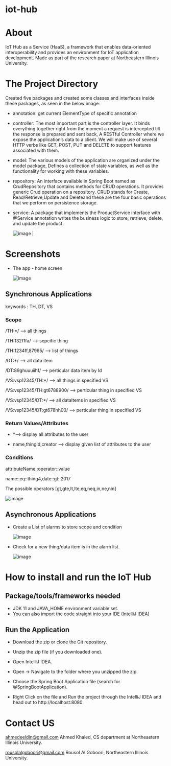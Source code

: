 # iot-hub
# About
IoT Hub as a Service (HaaS), a framework that enables data-oriented interoperability and provides an environment for IoT application development. Made as part of the research paper at Northeastern Illinois University.
# The Project Directory

Created five packages and created some classes and interfaces inside these packages, as seen in the below  image:

* annotation: get current ElementType of specific annotation
* controller: The most important part is the controller layer. It binds everything together right 
             from the moment a request is intercepted till the response is prepared and sent back, 
             A RESTful Controller where we expose the application’s data to a client.
             We will make use of several HTTP verbs like GET, POST, PUT and DELETE to support features associated with them.
* model: The various models of the application are organized under the model package,
            Defines a collection of state variables, as well as the functionality for working with these variables.
* repository: An interface available in Spring Boot named as CrudRepository that contains
            methods for CRUD operations. It provides generic Crud operation on a repository.
            CRUD stands for Create, Read/Retrieve,Update and Deleteand these are the four basic operations that we perform on persistence storage.
* service: A package that implements the ProductService interface with @Service annotation writes
            the business logic to store, retrieve, delete, and update the product.


  ![image](https://user-images.githubusercontent.com/70383093/160323729-c73934f2-b3d0-48b9-ad26-aa13b56713cc.png)
         |
# Screenshots
  
* The app - home screen

  ![image](https://user-images.githubusercontent.com/70383093/160317187-0d1ea031-81c7-413c-ac36-7fd3cdf20be5.png)

## Synchronous Applications

keywords : TH, DT, VS

### Scope

/TH:*/                      --> all things

/TH:132f1fa/          --> sepcific thing

/TH:1234ff,87965/           --> list of things

/DT:*/                      --> all data item

/DT:89ghuuuiihf/           -->  perticular data item by Id

/VS:vsp12345/TH:*/         -->  all things in specified VS

/VS:vsp12345/TH:gt6788900/ --> perticular thing in specified VS

/VS:vsp12345/DT:*/         --> all dataItems in specified VS

/VS:vsp12345/DT:gt678hh00/ --> perticular thing in specified VS

### Return Values/Attributes

* *-->  display all attributes to the user 
                               
* name,thingId,creator  -->  display given list of attributes to the user

### Conditions

attributeName::operator::value

name::eq::thing4,date::gt::2017

The possible operators [gt,gte,lt,lte,eq,neq,in,ne,nin]

  ![image](https://user-images.githubusercontent.com/70383093/160317422-af47fc8f-da8b-4766-8c09-ea1360fbf6d9.png)

## Asynchronous Applications

* Create a List of alarms to store scope and condition

   ![image](https://user-images.githubusercontent.com/70383093/160317592-9bb5d64d-7b6c-42cc-8866-2bbf2c5cab03.png)
  
* Check for a new thing/data item is in the alarm list.

   ![image](https://user-images.githubusercontent.com/70383093/160317732-17c8e1a3-103b-4317-9823-2f4b7cd5cd94.png)

        
         
# How to install and run the IoT Hub

## Package/tools/frameworks needed

 * JDK 11 and JAVA_HOME environment variable set.
 * You can also import the code straight into your IDE (IntelliJ IDEA)

## Run the Application

* Download the zip or clone the Git repository.

* Unzip the zip file (if you downloaded one).

* Open IntelliJ IDEA.

* Open -> Navigate to the folder where you unzipped the zip.

* Choose the Spring Boot Application file (search for @SpringBootApplication).

* Right Click on the file and Run the project through the IntelliJ IDEA and head out to http://localhost:8080


# Contact US

ahmedeeldin@gmail.com Ahmed Khaled, CS department at Northeastern Illinois University.

rousolalgoboori@gmail.com Rousol Al Goboori, Northeastern Illinois University.
